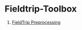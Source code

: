 # Fieldtrip-Toolbox


1. [FieldTrip Preprocessing](https://github.com/Caid-Stronger/Fieldtrip-Toolbox/tree/main/Introduction%20to%20FieldTrip/1.Preprocessing)
